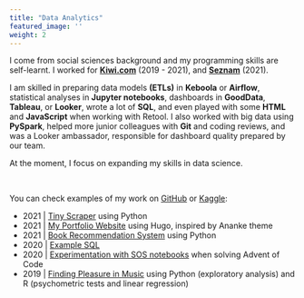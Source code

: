 ```yaml
---
title: "Data Analytics"
featured_image: ''
weight: 2
---
```


I come from social sciences background and my programming skills are self-learnt. I worked for **[Kiwi.com](https://www.kiwi.com/en/pages/content/about)** (2019 - 2021), and **[Seznam](https://o.seznam.cz/en/about-us/)** (2021).

I am skilled in preparing data models **(ETLs)** in **Keboola** or **Airflow**, statistical analyses in **Jupyter notebooks**, dashboards in **GoodData**, **Tableau**, or **Looker**, wrote a lot of **SQL**, and even played with some **HTML** and **JavaScript** when working with Retool. I also worked with big data using **PySpark**, helped more junior colleagues with **Git** and coding reviews, and was a Looker ambassador, responsible for dashboard quality prepared by our team.

At the moment, I focus on expanding my skills in data science.

&nbsp;

You can check examples of my work on [GitHub](https://github.com/renehlavova) or [Kaggle](https://www.kaggle.com/renehlavova):
* 2021 | [Tiny Scraper](https://github.com/renehlavova/bike-scraper) using Python
* 2021 | [My Portfolio Website](https://github.com/renehlavova/renehlavova) using Hugo, inspired by Ananke theme
* 2021 | [Book Recommendation System](https://www.kaggle.com/renehlavova/recommender-system-for-books) using Python
* 2020 | [Example SQL](https://github.com/renehlavova/knowledge-base/tree/main/sql/dtse)
* 2020 | [Experimentation with SOS notebooks](https://github.com/renehlavova/projects/blob/main/advent-of-code/2020/day1_day2_sos_notebook.ipynb) when solving Advent of Code
* 2019 | [Finding Pleasure in Music](https://github.com/renehlavova/projects/tree/main/finding-pleasure-in-music) using Python (exploratory analysis) and R (psychometric tests and linear regression)